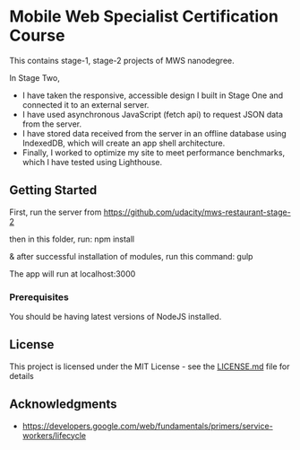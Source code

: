 # Mobile Web Specialist Certification Course

This contains stage-1, stage-2 projects of MWS nanodegree. 

In Stage Two, 
* I have taken the responsive, accessible design I built in Stage One and connected it to an external server. 
* I have used asynchronous JavaScript (fetch api) to request JSON data from the server. 
* I have stored data received from the server in an offline database using IndexedDB, which will create an app shell architecture.
* Finally, I worked to optimize my site to meet performance benchmarks, which I have tested using Lighthouse.


## Getting Started

First, run the server from https://github.com/udacity/mws-restaurant-stage-2

then in this folder, 
run: npm install

& after successful installation of modules,
run this command: gulp

The app will run at localhost:3000

### Prerequisites

You should be having latest versions of NodeJS installed.

## License

This project is licensed under the MIT License - see the [LICENSE.md](LICENSE.md) file for details

## Acknowledgments

* https://developers.google.com/web/fundamentals/primers/service-workers/lifecycle



